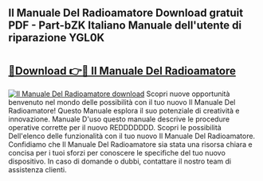 ## Il Manuale Del Radioamatore Download gratuit PDF - Part-bZK Italiano Manuale dell'utente di riparazione YGL0K

# <h2><a href="http://dfbmpv.blite.top/?on=Il+Manuale+Del+Radioamatore">🔗Download 👉🔴 Il Manuale Del Radioamatore</a></h2>

[![Il Manuale Del Radioamatore download](https://i.imgur.com/lujVjoI.png)](http://dfbmpv.blite.top/?on=Il+Manuale+Del+Radioamatore)
Scopri nuove opportunità benvenuto nel mondo delle possibilità con il tuo nuovo Il Manuale Del Radioamatore! Questo Manuale esplora il suo potenziale di creatività e innovazione. Manuale D'uso questo manuale descrive le procedure operative corrette per il nuovo REDDDDDDD. Scopri le possibilità Dell'elenco delle funzionalità con il tuo nuovo Il Manuale Del Radioamatore. Confidiamo che Il Manuale Del Radioamatore sia stata una risorsa chiara e concisa per i tuoi sforzi per conoscere le specifiche del tuo nuovo dispositivo. In caso di domande o dubbi, contattare il nostro team di assistenza clienti.
